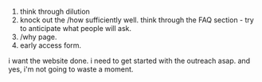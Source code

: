 1. think through dilution
2. knock out the /how sufficiently well. think through the FAQ section - try to anticipate what people will ask.
3. /why page.
4. early access form.

i want the website done.
i need to get started with the outreach asap.
and yes, i'm not going to waste a moment.